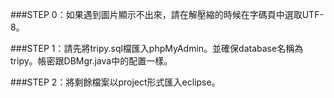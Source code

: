 ###STEP 0：如果遇到圖片顯示不出來，請在解壓縮的時候在字碼頁中選取UTF-8。        

###STEP 1：請先將tripy.sql檔匯入phpMyAdmin。並確保database名稱為tripy。帳密跟DBMgr.java中的配置一樣。    

###STEP 2：將剩餘檔案以project形式匯入eclipse。    
